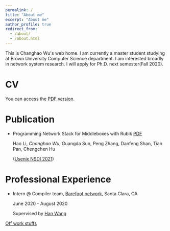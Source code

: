 ```yaml
---
permalink: /
title: "About me"
excerpt: "About me"
author_profile: true
redirect_from: 
  - /about/
  - /about.html
---
```

This is Changhao Wu's web home. I am currently a master student studying at 
Brown University Computer Science department. I am interested broadly in 
network system research. I will apply for Ph.D. next semester(Fall 2020). 

# CV
You can access the [PDF version](http://gordonwucn.github.io/files/changhao-wu-resume.pdf).

# Publication
* Programming Network Stack for Middleboxes with Rubik  [PDF](http://gordonwucn.github.io/files/rubik-nsdi21.pdf)

  Hao Li, *Changhao Wu*, Guangda Sun, Peng Zhang, Danfeng Shan, Tian Pan, Chengchen Hu
  
  ([Usenix NSDI 2021](https://www.usenix.org/conference/nsdi21))

# Professional Experience
* Intern @ Compiler team, [Barefoot network](https://www.barefootnetworks.com/), Santa Clara, CA
  
  June 2020 - August 2020
  
  Supervised by [Han Wang](https://www.cs.cornell.edu/~hwang/)

[Off work stuffs](https://gordonwucn.github.io/misc/)